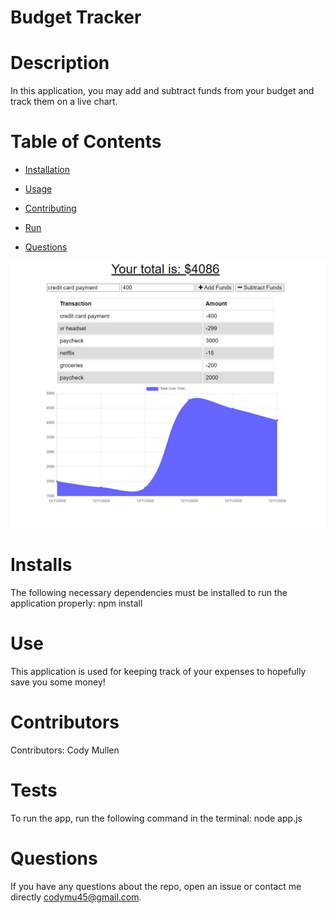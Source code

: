 # Budget Tracker
  
  # Description
  
  In this application, you may add and subtract funds from your budget and track them on a live chart.
  
  # Table of Contents 
  
  * [Installation](#Installs)
  
  * [Usage](#Use)
  
  * [Contributing](#Contributors)
  
  * [Run](#Run)
  
  * [Questions](#questions)

  ![Screenshot](/public/images/chart.jpg "Screenshot")
  
  # Installs
  
  The following necessary dependencies must be installed to run the application properly: npm install
  
  # Use
  
  ​This application is used for keeping track of your expenses to hopefully save you some money!
  
  # Contributors
  
  ​Contributors: Cody Mullen
  
  # Tests
  
  To run the app, run the following command in the terminal: node app.js
  
  # Questions
  
  If you have any questions about the repo, open an issue or contact me directly codymu45@gmail.com.